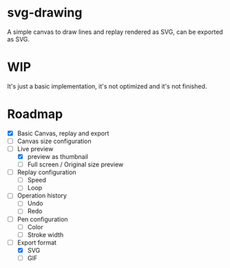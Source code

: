 # svg-drawing

A simple canvas to draw lines and replay rendered as SVG, can be exported as SVG.

# WIP

It's just a basic implementation, it's not optimized and it's not finished.

# Roadmap

- [x] Basic Canvas, replay and export
- [ ] Canvas size configuration
- [ ] Live preview
  - [x] preview as thumbnail
  - [ ] Full screen / Original size preview
- [ ] Replay configuration
  - [ ] Speed
  - [ ] Loop
- [ ] Operation history
  - [ ] Undo
  - [ ] Redo
- [ ] Pen configuration
  - [ ] Color
  - [ ] Stroke width
- [ ] Export format
  - [x] SVG
  - [ ] GIF